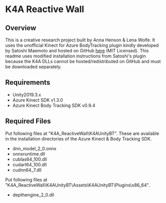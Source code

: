 # K4A Reactive Wall

## Overview

This is a creative research project built by Anna Henson & Lena Wolfe. It uses the unofficial Kinect for Azure BodyTracking plugin kindly developed by Satoshi Maemoto and hosted on GitHub [here](https://github.com/satoshi-maemoto/Azure-Kinect-Unity-Body-Tracker) (MIT Licensed). This readme uses modified installation instructions from Satoshi's plugin because the K4A DLLs cannot be hosted/redistributed on GitHub and must be downloaded separately.

## Requirements

* Unity2019.3.x
* Azure Kinect SDK v1.3.0 
* Azure Kinect Body Tracking SDK v0.9.4

## Required Files

Put following files at "K4A_ReactiveWall\K4AUnityBT". These are available in the installation directories of the Azure Kinect & Body Tracking SDK. 

* dnn_model_2_0.onnx
* onnxruntime.dll
* cublas64_100.dll
* cudart64_100.dll
* cudnn64_7.dll

Put following files at "K4A_ReactiveWall\K4AUnityBT\Assets\K4AUnityBT\Plugins\x86_64".

* depthengine_2_0.dll
